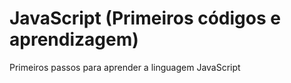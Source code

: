 # JavaScript (Primeiros códigos e aprendizagem)
 Primeiros passos para aprender a linguagem JavaScript
